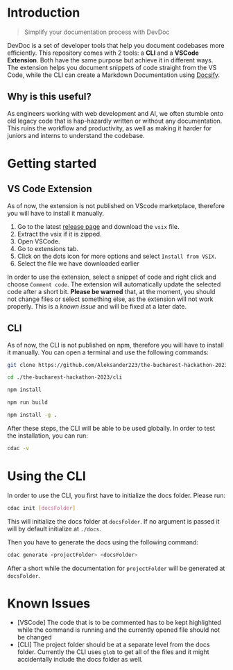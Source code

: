 # Introduction
> Simplify your documentation process with DevDoc

DevDoc is a set of developer tools that help you document codebases more efficiently. This repository comes with 2 tools: a **CLI** and a **VSCode Extension**. Both have the same purpose but achieve it in different ways. The extension helps you document snippets of code straight from the VS Code, while the CLI can create a Markdown Documentation using [Docsify](https://docsify.js.org/#/).

## Why is this useful?
As engineers working with web development and AI, we often stumble onto old legacy code that is hap-hazardly written or without any documentation. This ruins the workflow and productivity, as well as making it harder for juniors and interns to understand the codebase.

# Getting started
## VS Code Extension

As of now, the extension is not published on VScode marketplace, therefore you will have to install it manually.

1. Go to the latest [release page](https://github.com/Aleksander223/the-bucharest-hackathon-2023/releases/tag/v1.0.0) and download the `vsix` file.
2. Extract the vsix if it is zipped.
3. Open VSCode.
4. Go to extensions tab.
5. Click on the dots icon for more options and select `Install from VSIX`.
6. Select the file we have downloaded earlier

In order to use the extension, select a snippet of code and right click and choose `Comment code`. The extension will automatically update the selected code after a short bit. **Please be warned** that, at the moment, you should not change files or select something else, as the extension will not work properly. This is a *known issue* and will be fixed at a later date.

## CLI

As of now, the CLI is not published on npm, therefore you will have to install it manually. You can open a terminal and use the following commands:
```bash
git clone https://github.com/Aleksander223/the-bucharest-hackathon-2023

cd ./the-bucharest-hackathon-2023/cli

npm install

npm run build

npm install -g .
```
After these steps, the CLI will be able to be used globally. In order to test the installation, you can run:
```bash
cdac -v
```

#  Using the CLI

In order to use the CLI, you first have to initialize the docs folder. Please run:
```bash
cdac init [docsFolder]
```

This will initialize the docs folder at `docsFolder`. If no argument is passed it will by default initialize at `./docs`.

Then you have to generate the docs using the following command:

```bash
cdac generate <projectFolder> <docsFolder>
```

After a short while the documentation for `projectFolder` will be generated at `docsFolder`.

# Known Issues
* [VSCode] The code that is to be commented has to be kept highlighted while the command is running and the currently opened file should not be changed
* [CLI] The project folder should be at a separate level from the docs folder. Currently the CLI uses `glob` to get all of the files and it might accidentally include the docs folder as well.